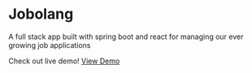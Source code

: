 <h1>Jobolang </h1>
  
<p>A full stack app built with spring boot and react for managing our ever growing job applications </p>
  
  
 Check out live demo!
 <a href="https://jobolang.herokuapp.com/">View Demo</a>
